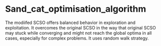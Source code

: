 # Sand_cat_optimisation_algorithm

The modiifed SCSO offers balanced behavior in exploration and exploitation. It overcomes the original SCSO in the way that original SCSO may stuck while converging and might not reach the global optima in all cases, especially for complex problems. It uses random walk strategy.
